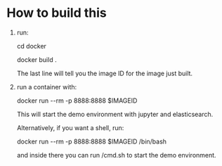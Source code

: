 How to build this
=================

1. run:

   cd docker

   docker build .

   The last line will tell you the image ID for the image just built.
 
2. run a container with:

   docker run --rm -p 8888:8888 $IMAGEID

   This will start the demo environment with jupyter and elasticsearch.

   Alternatively, if you want a shell, run:

   docker run --rm -p 8888:8888 $IMAGEID /bin/bash

   and inside there you can run /cmd.sh to start the demo environment.
